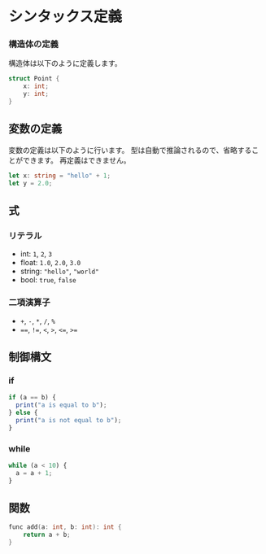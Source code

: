 # シンタックス定義

### 構造体の定義

構造体は以下のように定義します。

```c++
struct Point {
    x: int;
    y: int;
}
```

## 変数の定義

変数の定義は以下のように行います。
型は自動で推論されるので、省略することができます。
再定義はできません。

```ts
let x: string = "hello" + 1;
let y = 2.0;
```

## 式

### リテラル

- int: `1`, `2`, `3`
- float: `1.0`, `2.0`, `3.0`
- string: `"hello"`, `"world"`
- bool: `true`, `false`

### 二項演算子

- `+`, `-`, `*`, `/`, `%`
- `==`, `!=`, `<`, `>`, `<=`, `>=`

## 制御構文

### if

```ts
if (a == b) {
  print("a is equal to b");
} else {
  print("a is not equal to b");
}
```

### while

```ts
while (a < 10) {
  a = a + 1;
}
```

## 関数

```cpp
func add(a: int, b: int): int {
    return a + b;
}
```
